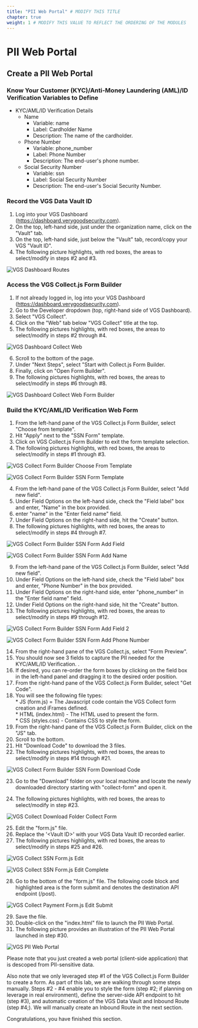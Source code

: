 ```yaml
---
title: "PII Web Portal" # MODIFY THIS TITLE
chapter: true
weight: 1 # MODIFY THIS VALUE TO REFLECT THE ORDERING OF THE MODULES
---
```


# PII Web Portal <!-- MODIFY THIS HEADING -->

## Create a PII Web Portal <!-- MODIFY THIS SUBHEADING -->

### Know Your Customer (KYC)/Anti-Money Laundering (AML)/ID Verification Variables to Define  

* KYC/AML/ID Verification Details  
	* Name  
		* Variable: name  
		* Label: Cardholder Name  
		* Description: The name of the cardholder.  
	* Phone Number  
		* Variable: phone_number  
		* Label: Phone Number  
		* Description: The end-user's phone number.  
	* Social Security Number  
		* Variable: ssn  
		* Label: Social Security Number  
		* Description: The end-user's Social Security Number.  


### Record the VGS Data Vault ID  
1) Log into your VGS Dashboard (https://dashboard.verygoodsecurity.com).  
2) On the top, left-hand side, just under the organization name, click on the "Vault" tab.
3) On the top, left-hand side, just below the "Vault" tab, record/copy your VGS "Vault ID".
4) The following picture highlights, with red boxes, the areas to select/modify in steps #2 and #3.

![VGS Dashboard Routes](/images/vgs-dashboard-copy-vault-id.jpg)


### Access the VGS Collect.js Form Builder

1) If not already logged in, log into your VGS Dashboard (https://dashboard.verygoodsecurity.com).
2) Go to the Developer dropdown (top, right-hand side of VGS Dashboard).
3) Select "VGS Collect".
4) Click on the "Web" tab below "VGS Collect" title at the top.
5) The following pictures highlights, with red boxes, the areas to select/modify in steps #2 through #4.

![VGS Dashboard Collect Web](/images/vgs-dashboard-collect-web.jpg)

6) Scroll to the bottom of the page.
7) Under "Next Steps", select "Start with Collect.js Form Builder.
8) Finally, click on "Open Form Builder".
9) The following pictures highlights, with red boxes, the areas to select/modify in steps #6 through #8.

![VGS Dashboard Collect Web Form Builder](/images/vgs-dashboard-collect-web-form-builder.jpg)


### Build the KYC/AML/ID Verification Web Form

1) From the left-hand pane of the VGS Collect.js Form Builder, select "Choose from template".
2) Hit "Apply" next to the "SSN Form" template.
3) Click on VGS Collect.js Form Builder to exit the form template selection.
4) The following pictures highlights, with red boxes, the areas to select/modify in steps #1 through #3.  

![VGS Collect Form Builder Choose From Template](/images/vgs-collect-form-builder-choose-from-template.jpg)  

![VGS Collect Form Builder SSN Form Template](/images/vgs-collect-form-builder-ssn-form-template.jpg)  

4) From the left-hand pane of the VGS Collect.js Form Builder, select "Add new field".
5) Under Field Options on the left-hand side, check the "Field label" box and enter, "Name" in the box provided.
6) enter "name" in the "Enter field name" field.
7) Under Field Options on the right-hand side, hit the "Create" button.
8) The following pictures highlights, with red boxes, the areas to select/modify in steps #4 through #7.  

![VGS Collect Form Builder SSN Form Add Field](/images/vgs-collect-form-builder-ssn-form-add-field.jpg)

![VGS Collect Form Builder SSN Form Add Name](/images/vgs-collect-form-builder-ssn-form-add-name.jpg)

9) From the left-hand pane of the VGS Collect.js Form Builder, select "Add new field".
10) Under Field Options on the left-hand side, check the "Field label" box and enter, "Phone Number" in the box provided.
11) Under Field Options on the right-hand side, enter "phone_number" in the "Enter field name" field.
12) Under Field Options on the right-hand side, hit the "Create" button.
13) The following pictures highlights, with red boxes, the areas to select/modify in steps #9 through #12.  

![VGS Collect Form Builder SSN Form Add Field 2](/images/vgs-collect-form-builder-ssn-form-add-field-2.jpg)

![VGS Collect Form Builder SSN Form Add Phone Number](/images/vgs-collect-form-builder-ssn-form-add-phone-number.jpg)

14) From the right-hand pane of the VGS Collect.js, select "Form Preview".
15) You should now see 3 fields to capture the PII needed for the KYC/AML/ID Verification.  .
16) If desired, you can re-order the form boxes by clicking on the field box in the left-hand panel and dragging it to the desired order position.  
17) From the right-hand pane of the VGS Collect.js Form Builder, select "Get Code".  
18) You will see the following file types:  
        * JS (form.js) = The Javascript code contain the VGS Collect form creation and iFrames defined.  
        * HTML (index.html) - The HTML used to present the form.  
        * CSS (styles.css) - Contains CSS to style the form.  
19) From the right-hand pane of the VGS Collect.js Form Builder, click on the "JS" tab.
20) Scroll to the bottom.  
21) Hit "Download Code" to download the 3 files.  
22) The following pictures highlights, with red boxes, the areas to select/modify in steps #14 through #21.  

![VGS Collect Form Builder SSN Form Download Code](/images/vgs-collect-form-builder-ssn-form-download-code.jpg)

23) Go to the "Download" folder on your local machine and locate the newly downloaded directory starting with "collect-form" and open it.  

24) The following pictures highlights, with red boxes, the areas to select/modify in step #23.  

![VGS Collect Download Folder Collect Form](/images/vgs-collect-download-folder-collect-form.jpg)

25) Edit the "form.js" file.  
26) Replace the '\<Vault ID\>' with your VGS Data Vault ID recorded earlier.  
27) The following pictures highlights, with red boxes, the areas to select/modify in steps #25 and #26.  

![VGS Collect SSN Form.js Edit](/images/vgs-collect-ssn-form-js-edit.jpg)

![VGS Collect SSN Form.js Edit Complete](/images/vgs-collect-ssn-form-js-edit-complete.jpg)

28) Go to the bottom of the "form.js" file. The following code block and highlighted area is the form submit and denotes the destination API endpoint (/post).  

![VGS Collect Payment Form.js Edit Submit](/images/vgs-collect-payment-form-js-edit-submit.jpg)

29) Save the file.  
30) Double-click on the "index.html" file to launch the PII Web Portal.  
31) The following picture provides an illustration of the PII Web Portal launched in step #30.

![VGS PII Web Portal](/images/vgs-pii-web-portal.png)

Please note that you just created a web portal (client-side application) that is descoped from PII-sensitive data.   

Also note that we only leveraged step #1 of the VGS Collect.js Form Builder to create a form. As part of this lab, we are walking through some steps manually. Steps #2 - #4 enable you to style the form (step #2; if planning on leverage in real environment), define the server-side API endpoint to hit (step #3), and automatic creation of the VGS Data Vault and Inbound Route (step #4;). We will manually create an Inbound Route in the next section.  


Congratulations, you have finished this section.  
